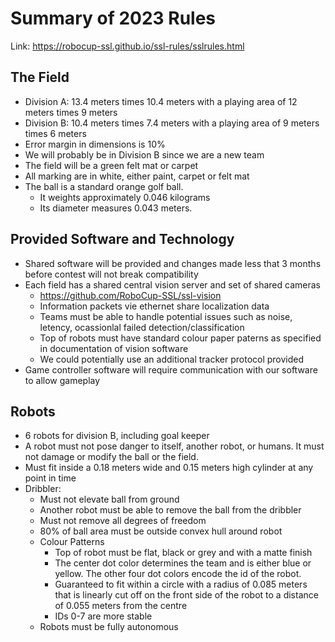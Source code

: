# Summary of 2023 Rules

Link: https://robocup-ssl.github.io/ssl-rules/sslrules.html

## The Field
- Division A: 13.4 meters times 10.4 meters with a playing area of 12 meters times 9 meters
- Division B: 10.4 meters times 7.4 meters with a playing area of 9 meters times 6 meters
- Error margin in dimensions is 10%
- We will probably be in Division B since we are a new team
- The field will be a green felt mat or carpet
- All marking are in white, either paint, carpet or felt mat
- The ball is a standard orange golf ball. 
  - It weights approximately 0.046 kilograms
  - Its diameter measures 0.043 meters.

## Provided Software and Technology
- Shared software will be provided and changes made less that 3 months before contest will not break compatibility
- Each field has a shared central vision server and set of shared cameras
   - https://github.com/RoboCup-SSL/ssl-vision
   - Information packets vie ethernet share localization data
   - Teams must be able to handle potential issues such as noise, letency, ocassionlal failed detection/classification 
   - Top of robots must have standard colour paper paterns as specified in documentation of vision software
   - We could potentially use an additional tracker protocol provided
- Game controller software will require communication with our software to allow gameplay

## Robots
- 6 robots for division B, including goal keeper
- A robot must not pose danger to itself, another robot, or humans. It must not damage or modify the ball or the field.
- Must fit inside a 0.18 meters wide and 0.15 meters high cylinder at any point in time
- Dribbler:
  - Must not elevate ball from ground
  - Another robot must be able to remove the ball from the dribbler
  - Must not remove all degrees of freedom 
  - 80% of ball area must be outside convex hull around robot
  - Colour Patterns
    - Top of robot must be flat, black or grey and with a matte finish
    - The center dot color determines the team and is either blue or yellow. The other four dot colors encode the id of the robot.
    - Guaranteed to fit within a circle with a radius of 0.085 meters that is linearly cut off on the front side of the robot to a distance of 0.055 meters from the centre 
    - IDs 0-7 are more stable
  - Robots must be fully autonomous
